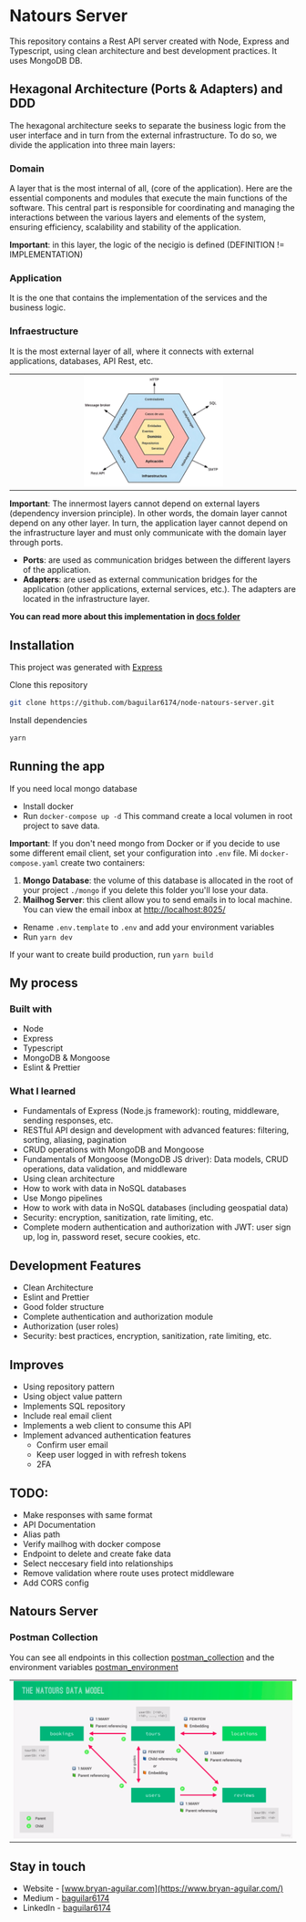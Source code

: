 # Natours Server

This repository contains a Rest API server created with Node, Express and Typescript, using clean architecture and best development practices. It uses MongoDB DB.

## Hexagonal Architecture (Ports & Adapters) and DDD

The hexagonal architecture seeks to separate the business logic from the user interface and in turn from the external infrastructure. To do so, we divide the application into three main layers:

### Domain

A layer that is the most internal of all, (core of the application). Here are the essential components and modules that execute the main functions of the software. This central part is responsible for coordinating and managing the interactions between the various layers and elements of the system, ensuring efficiency, scalability and stability of the application.

**Important**: in this layer, the logic of the necigio is defined (DEFINITION != IMPLEMENTATION)

### Application

It is the one that contains the implementation of the services and the business logic.

### Infraestructure

It is the most external layer of all, where it connects with external applications, databases, API Rest, etc.

<table>
  <tr>
    <td align="center" valign="center"><img src="./media/hexagonal_architecture.jpeg" width="50%"></td>
  </tr>
</table>

**Important**: The innermost layers cannot depend on external layers (dependency inversion principle). In other words, the domain layer cannot depend on any other layer. In turn, the application layer cannot depend on the infrastructure layer and must only communicate with the domain layer through ports.

- **Ports**: are used as communication bridges between the different layers of the application.
- **Adapters**: are used as external communication bridges for the application (other applications, external services, etc.). The adapters are located in the infrastructure layer.

**You can read more about this implementation in [docs folder](./docs/)**

## Installation

This project was generated with [Express](https://expressjs.com/)

Clone this repository

```bash
git clone https://github.com/baguilar6174/node-natours-server.git
```

Install dependencies

```bash
yarn
```

## Running the app

If you need local mongo database

- Install docker
- Run `docker-compose up -d` This command create a local volumen in root project to save data.

**Important**: If you don't need mongo from Docker or if you decide to use some different email client, set your configuration into `.env` file. Mi `docker-compose.yaml` create two containers:

1. **Mongo Database**: the volume of this database is allocated in the root of your project `./mongo` if you delete this folder you'll lose your data.
2. **Mailhog Server**: this client allow you to send emails in to local machine. You can view the email inbox at [http://localhost:8025/](http://localhost:8025/)

- Rename `.env.template` to `.env` and add your environment variables
- Run `yarn dev`

If your want to create build production, run `yarn build`

## My process

### Built with

- Node
- Express
- Typescript
- MongoDB & Mongoose
- Eslint & Prettier

### What I learned

- Fundamentals of Express (Node.js framework): routing, middleware, sending responses, etc.
- RESTful API design and development with advanced features: filtering, sorting, aliasing, pagination
- CRUD operations with MongoDB and Mongoose
- Fundamentals of Mongoose (MongoDB JS driver): Data models, CRUD operations, data validation, and middleware
- Using clean architecture
- How to work with data in NoSQL databases
- Use Mongo pipelines
- How to work with data in NoSQL databases (including geospatial data)
- Security: encryption, sanitization, rate limiting, etc.
- Complete modern authentication and authorization with JWT: user sign up, log in, password reset, secure cookies, etc.

## Development Features

- Clean Architecture
- Eslint and Prettier
- Good folder structure
- Complete authentication and authorization module
- Authorization (user roles)
- Security: best practices, encryption, sanitization, rate limiting, etc.

## Improves

- Using repository pattern
- Using object value pattern
- Implements SQL repository
- Include real email client
- Implements a web client to consume this API
- Implement advanced authentication features
  - Confirm user email
  - Keep user logged in with refresh tokens
  - 2FA

## TODO:

- Make responses with same format
- API Documentation
- Alias path
- Verify mailhog with docker compose
- Endpoint to delete and create fake data
- Select neccesary field into relationships
- Remove validation where route uses protect middleware
- Add CORS config

## Natours Server

### Postman Collection

You can see all endpoints in this collection [postman_collection](./docs/postman_collection.json) and the environment variables [postman_environment](./docs/postman_environment.json)

<table>
  <tr>
    <td align="center" valign="center"><img src="./media/data_model.png" width="100%"></td>
  </tr>
</table>

## Stay in touch

- Website - [www.bryan-aguilar.com](https://www.bryan-aguilar.com/)
- Medium - [baguilar6174](https://baguilar6174.medium.com/)
- LinkedIn - [baguilar6174](https://www.linkedin.com/in/baguilar6174)
